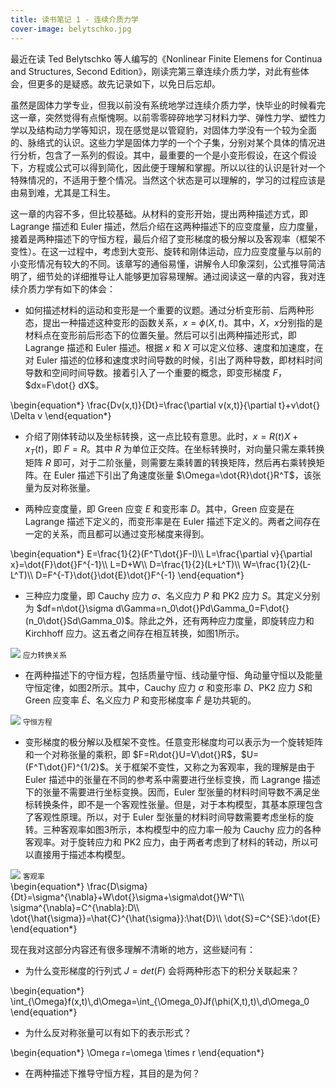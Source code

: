 ```yaml
---
title: 读书笔记 1 - 连续介质力学
cover-image: belytschko.jpg
---
```


最近在读 Ted Belytschko 等人编写的《Nonlinear Finite Elemens for Continua and Structures, Second Edition》，刚读完第三章连续介质力学，对此有些体会，但更多的是疑惑。故先记录如下，以免日后忘却。

虽然是固体力学专业，但我以前没有系统地学过连续介质力学，快毕业的时候看完这一章，突然觉得有点惭愧啊。以前零零碎碎地学习材料力学、弹性力学、塑性力学以及结构动力学等知识，现在感觉是以管窥豹，对固体力学没有一个较为全面的、脉络式的认识。这些力学是固体力学的一个个子集，分别对某个具体的情况进行分析，包含了一系列的假设。其中，最重要的一个是小变形假设，在这个假设下，方程或公式可以得到简化，因此便于理解和掌握。所以以往的认识是针对一个特殊情况的，不适用于整个情况。当然这个状态是可以理解的，学习的过程应该是由易到难，尤其是工科生。

这一章的内容不多，但比较基础。从材料的变形开始，提出两种描述方式，即 Lagrange 描述和 Euler 描述，然后介绍在这两种描述下的应变度量，应力度量，接着是两种描述下的守恒方程，最后介绍了变形梯度的极分解以及客观率（框架不变性）。在这一过程中，考虑到大变形、旋转和刚体运动，应力应变度量与以前的小变形情况有较大的不同。该章写的通俗易懂，讲解令人印象深刻，公式推导简洁明了，细节处的详细推导让人能够更加容易理解。通过阅读这一章的内容，我对连续介质力学有如下的体会：

* 如何描述材料的运动和变形是一个重要的议题。通过分析变形前、后两种形态，提出一种描述这种变形的函数关系，$x=\phi(X,t)$。其中，$X$，$x$分别指的是材料点在变形前后形态下的位置矢量。然后可以引出两种描述形式，即 Lagrange 描述和 Euler 描述。根据 $x$ 和 $X$ 可以定义位移、速度和加速度，在对 Euler 描述的位移和速度求时间导数的时候，引出了两种导数，即材料时间导数和空间时间导数。接着引入了一个重要的概念，即变形梯度 $F$，$dx=F\dot{} dX$。

<div class="formula">
\begin{equation*}
\frac{Dv(x,t)}{Dt}=\frac{\partial v(x,t)}{\partial t}+v\dot{} \Delta v
\end{equation*}
</div>

* 介绍了刚体转动以及坐标转换，这一点比较有意思。此时，$x=R(t)X+x_T(t)$，即 $F=R$。其中 $R$ 为单位正交阵。在坐标转换时，对向量只需左乘转换矩阵 $R$ 即可，对于二阶张量，则需要左乘转置的转换矩阵，然后再右乘转换矩阵。在 Euler 描述下引出了角速度张量 $\Omega=\dot{R}\dot{}R^T$，该张量为反对称张量。

* 两种应变度量，即 Green 应变 $E$ 和变形率 $D$。其中，Green 应变是在 Lagrange 描述下定义的，而变形率是在 Euler 描述下定义的。两者之间存在一定的关系，而且都可以通过变形梯度来得到。

<div class="formula">
\begin{equation*}
E=\frac{1}{2}(F^T\dot{}F-I)\\
L=\frac{\partial v}{\partial x}=\dot{F}\dot{}F^{-1}\\
L=D+W\\
D=\frac{1}{2}(L+L^T)\\
W=\frac{1}{2}(L-L^T)\\
D=F^{-T}\dot{}\dot{E}\dot{}F^{-1}
\end{equation*}
</div>

* 三种应力度量，即 Cauchy 应力 $\sigma$、名义应力 $P$ 和 PK2 应力 $S$。其定义分别为 $df=n\dot{}\sigma d\Gamma=n_0\dot{}Pd\Gamma_0=F\dot{}(n_0\dot{}Sd\Gamma_0)$。除此之外，还有两种应力度量，即旋转应力和 Kirchhoff 应力。这五者之间存在相互转换，如图1所示。

<div class="figure">
  <img src="{{ site.baseurl }}/img/stress.jpg">
  <small>应力转换关系</small>
</div>

* 在两种描述下的守恒方程，包括质量守恒、线动量守恒、角动量守恒以及能量守恒定律，如图2所示。其中，Cauchy 应力 $\sigma$ 和变形率 $D$、PK2 应力 $S$和 Green 应变率 $\dot{E}$、名义应力 $P$ 和变形梯度率 $\dot{F}$ 是功共轭的。

<div class="figure">
  <img src="{{ site.baseurl }}/img/conservation-equations.jpg">
  <small>守恒方程</small>
</div>

* 变形梯度的极分解以及框架不变性。任意变形梯度均可以表示为一个旋转矩阵和一个对称张量的乘积，即 $F=R\dot{}U=V\dot{}R$，$U=(F^T\dot{}F)^{1/2}$。关于框架不变性，又称之为客观率，我的理解是由于 Euler 描述中的张量在不同的参考系中需要进行坐标变换，而 Lagrange 描述下的张量不需要进行坐标变换。因而，Euler 型张量的材料时间导数不满足坐标转换条件，即不是一个客观性张量。但是，对于本构模型，其基本原理包含了客观性原理。所以，对于 Euler 型张量的材料时间导数需要考虑坐标的旋转。三种客观率如图3所示，本构模型中的应力率一般为 Cauchy 应力的各种客观率。对于旋转应力和 PK2 应力，由于两者考虑到了材料的转动，所以可以直接用于描述本构模型。

<div class="figure">
  <img src="{{ site.baseurl }}/img/objective-rates.jpg">
  <small>客观率</small>
</div>

<div class="formula">
\begin{equation*}
\frac{D\sigma}{Dt}=\sigma^{\nabla}+W\dot{}\sigma+\sigma\dot{}W^T\\
\sigma^{\nabla}=C^{\nabla}:D\\
\dot{\hat{\sigma}}=\hat{C}^{\hat{\sigma}}:\hat{D}\\
\dot{S}=C^{SE}:\dot{E}
\end{equation*}
</div>

现在我对这部分内容还有很多理解不清晰的地方，这些疑问有：

* 为什么变形梯度的行列式 $J=det(F)$ 会将两种形态下的积分关联起来？

<div class="formula">
\begin{equation*}
\int_{\Omega}f(x,t)\,d\Omega=\int_{\Omega_0}Jf(\phi(X,t),t)\,d\Omega_0
\end{equation*}
</div>

* 为什么反对称张量可以有如下的表示形式？

<div class="formula">
\begin{equation*}
\Omega r=\omega \times r
\end{equation*}
</div>

* 在两种描述下推导守恒方程，其目的是为何？